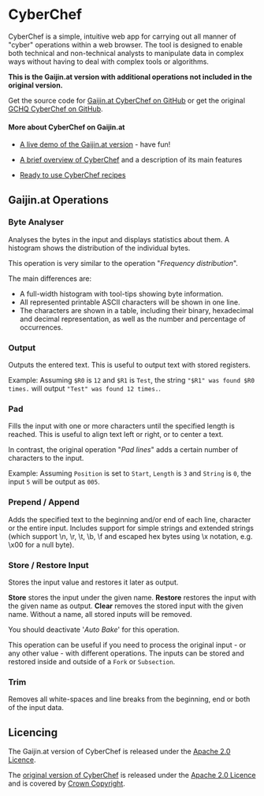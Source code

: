 # CyberChef

CyberChef is a simple, intuitive web app for carrying out all manner of "cyber" operations within a web browser. The tool is designed to enable both technical and non-technical analysts to manipulate data in complex ways without having to deal with complex tools or algorithms.

**This is the Gaijin.at version with additional operations not included in the original version.**

Get the source code for [Gaijin.at CyberChef on GitHub](https://github.com/gaijinat/CyberChef/) or get the original [GCHQ CyberChef on GitHub](https://github.com/gchq/CyberChef/).

#### More about CyberChef on Gaijin.at

- [A live demo of the Gaijin.at version](https://www.gaijin.at/CyberChef/) - have fun!

- [A brief overview of CyberChef](https://www.gaijin.at/en/infos/cyberchef) and a description of its main features

- [Ready to use CyberChef recipes](https://www.gaijin.at/en/infos/cyberchef-recipes)



## Gaijin.at Operations


### Byte Analyser

Analyses the bytes in the input and displays statistics about them. A histogram shows the distribution of the individual bytes.

This operation is very similar to the operation "*Frequency distribution*".

The main differences are:
- A full-width histogram with tool-tips showing byte information.
- All represented printable ASCII characters will be shown in one line.
- The characters are shown in a table, including their binary, hexadecimal and decimal representation, as well as the number and percentage of occurrences.


### Output

Outputs the entered text. This is useful to output text with stored registers.

Example: Assuming `$R0` is `12` and `$R1` is `Test`, the string `"$R1" was found $R0 times.` will output `"Test" was found 12 times.`.


### Pad

Fills the input with one or more characters until the specified length is reached. This is useful to align text left or right, or to center a text.

In contrast, the original operation "*Pad lines*" adds a certain number of characters to the input.

Example: Assuming `Position` is set to `Start`, `Length` is `3` and `String` is `0`, the input `5` will be output as `005`.


### Prepend / Append

Adds the specified text to the beginning and/or end of each line, character or the entire input.
Includes support for simple strings and extended strings (which support \\n, \\r, \\t, \\b, \\f and escaped hex bytes using \\x notation, e.g. \\x00 for a null byte).


### Store / Restore Input

Stores the input value and restores it later as output.

**Store** stores the input under the given name.
**Restore** restores the input with the given name as output.
**Clear** removes the stored input with the given name. Without a name, all stored inputs will be removed.

You should deactivate '*Auto Bake*' for this operation.

This operation can be useful if you need to process the original input - or any other value - with different operations. The inputs can be stored and restored inside and outside of a `Fork` or `Subsection`.


### Trim

Removes all white-spaces and line breaks from the beginning, end or both of the input data.



## Licencing

The Gaijin.at version of CyberChef is released under the [Apache 2.0 Licence](https://www.apache.org/licenses/LICENSE-2.0).

The [original version of CyberChef](https://github.com/gchq/CyberChef) is released under the [Apache 2.0 Licence](https://www.apache.org/licenses/LICENSE-2.0) and is covered by [Crown Copyright](https://www.nationalarchives.gov.uk/information-management/re-using-public-sector-information/uk-government-licensing-framework/crown-copyright/).
